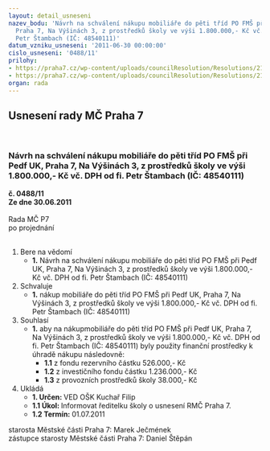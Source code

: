 ```yaml
---
layout: detail_usneseni
nazev_bodu: 'Návrh na schválení nákupu mobiliáře do pěti tříd PO FMŠ při Pedf UK,
  Praha 7, Na Výšinách 3, z prostředků školy ve výši 1.800.000,- Kč vč. DPH od fi.
  Petr Štambach (IČ: 48540111)'
datum_vzniku_usneseni: '2011-06-30 00:00:00'
cislo_usneseni: '0488/11'
prilohy:
- https://praha7.cz/wp-content/uploads/councilResolution/Resolutions/21537/34-11-p%c5%99._%c5%be%c3%a1dost_%c5%99editelky_fm%c5%a1.doc
- https://praha7.cz/wp-content/uploads/councilResolution/Resolutions/21537/34-11-p%c5%99._cenov%c3%a1_nab%c3%addka.doc
organ: rada
---
```

<div id="ucUsn_pList" class="usn">
	<span><h2>Usnesení rady MČ Praha 7 </h2>
<br></span><div class="standBody">
<span><h3>Návrh na schválení nákupu mobiliáře do pěti tříd PO FMŠ při Pedf UK, Praha 7, Na Výšinách 3, z prostředků školy ve výši 1.800.000,- Kč vč. DPH od fi. Petr Štambach (IČ: 48540111)</h3></span><div class="center">
		<strong>č. 0488/11</strong><br>
	</div>
<div class="center">
		<strong>Ze dne 30.06.2011</strong><br><br>
	</div>Rada MČ P7<br> po projednání<br><br><ol>
<li>Bere na vědomí<ul><li>
<strong>1.</strong> Návrh na schválení nákupu mobiliáře do pěti tříd PO FMŠ při Pedf UK, Praha 7, Na Výšinách 3, z prostředků školy ve výši 1.800.000,- Kč vč. DPH od fi. Petr Štambach (IČ: 48540111)</li></ul>
</li>
<li>Schvaluje<ul><li>
<strong>1.</strong> nákup mobiliáře do pěti tříd PO FMŠ při Pedf UK, Praha 7, Na Výšinách 3, z prostředků školy ve výši 1.800.000,- Kč vč. DPH od fi. Petr Štambach (IČ: 48540111) </li></ul>
</li>
<li>Souhlasí<ul><li>
<strong>1.</strong> aby na nákupmobiliáře do pěti tříd PO FMŠ při Pedf UK, Praha 7, Na Výšinách 3, z prostředků školy ve výši 1.800.000,- Kč vč. DPH od fi. Petr Štambach (IČ: 48540111) byly použity finanční prostředky k úhradě nákupu následovně: <ul>
<li>
<strong>1.1</strong> z fondu rezervního částku 526.000,- Kč</li>
<li>
<strong>1.2</strong> z investičního fondu částku 1.236.000,- Kč</li>
<li>
<strong>1.3</strong> z provozních prostředků školy 38.000,- Kč      </li>
</ul>
</li></ul>
</li>
<li>Ukládá<ul>
<li>
<strong>1. Určen: </strong>VED OŠK Kuchař Filip</li>
<li>
<strong>1.1 Úkol: </strong>Informovat ředitelku školy o usnesení RMČ Praha 7.    </li>
<li>
<strong>1.2 Termín: </strong>01.07.2011</li>
</ul>
</li>
</ol>starosta Městské části Praha 7: Marek Ječmének<br>zástupce starosty Městské části Praha 7: Daniel Štěpán 
</div>
</div>